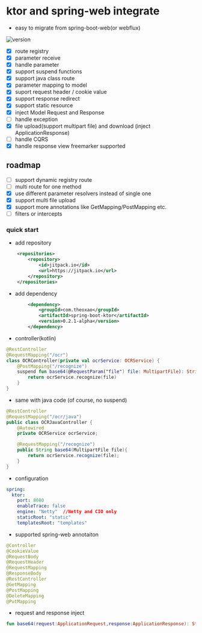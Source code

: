 # ktor and spring-web integrate

* easy to migrate from spring-boot-web(or webflux)

![version](https://img.shields.io/jitpack/v/github/theoxao/spring-boot-ktor.svg?label=jitpack&style=flat-square)

* [x] route registry  
* [x] parameter receive
* [x] handle parameter  
* [x] support suspend functions  
* [x] support java class route
* [x] parameter mapping to model  
* [x] suport request header / cookie value
* [x] support response redirect  
* [x] support static resource  
* [x] inject Model Request and Response
* [ ] handle exception  
* [x] file upload(support multipart file) and download (inject ApplicationResponse)
* [ ] handle CQRS  
* [x] handle response view   freemarker supported

## roadmap

* [ ] support dynamic registry route
* [ ] multi route for one method
* [x] use different parameter resolvers instead of single one
* [x] support multi file upload
* [x] support more annotations like GetMapping/PostMapping etc.
* [ ] filters or intercepts

### quick start

* add repository
```xml
    <repositories>
        <repository>
            <id>jitpack.io</id>
            <url>https://jitpack.io</url>
        </repository>
    </repositories>
```

* add dependency
```xml
        <dependency>
            <groupId>com.theoxao</groupId>
            <artifactId>spring-boot-ktor</artifactId>
            <version>0.2.1-alpha</version>
        </dependency>
```

* controller(kotlin)
  
```kotlin
@RestController
@RequestMapping("/ocr")
class OCRController(private val ocrService: OCRService) {
    @PostMapping("/recognize")
    suspend fun base64(@RequestParam("file") file: MultipartFile): String {
        return ocrService.recognize(file)
    }
}
```

* same with java code (of course, no suspend)
  
```java
@RestController
@RequestMapping("/ocr/java")
public class OCRJavaController {
    @Autowired
    private OCRService ocrService;

    @RequestMapping("/recognize")
    public String base64(MultipartFile file){
        return ocrService.recognize(file);
    }
}
```

* configuration
  
```yaml
spring:
  ktor:
    port: 8080
    enableTrace: false
    engine: "Netty"  //Netty and CIO only
    staticRoot: "static"
    templatesRoot: "templates"
```

* supported spring-web annotaiton
  
```java
@Controller
@CookieValue
@RequestBody
@RequestHeader
@RequestMapping
@ResponseBody
@RestController
@GetMapping
@PostMapping
@DeleteMapping
@PutMapping
```

* request and response inject 
  
```kotlin
fun base64(request:ApplicationRequest,response:ApplicationResponse): String ...
```
